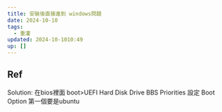 ```yaml
---
title: 安裝後直接進到 windows問題
date: 2024-10-10
tags:
  - 重灌
updated: 2024-10-1010:49
up: []
---
```


## Ref

Solution: 在bios裡面 boot>UEFI Hard Disk Drive BBS Priorities 設定 Boot Option 第一個要是ubuntu